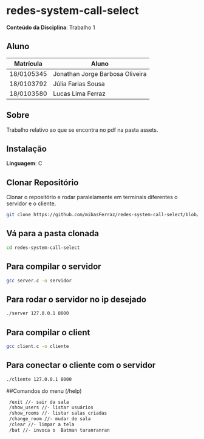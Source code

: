 # redes-system-call-select

**Conteúdo da Disciplina**: Trabalho 1<br>

## Aluno
| Matrícula   |         Aluno          |
| ----------- | ---------------------- |
| 18/0105345  |  Jonathan Jorge Barbosa Oliveira     |
| 18/0103792  |  Júlia Farias Sousa    |
| 18/0103580  |  Lucas Lima Ferraz     |

## Sobre 
Trabalho relativo ao que se encontra no pdf na pasta assets.

## Instalação 
**Linguagem**: C<br>

## Clonar Repositório
Clonar o repositório e rodar paralelamente em terminais diferentes o servidor e o cliente.
```bash
git clone https://github.com/mibasFerraz/redes-system-call-select/blob/main/README.md 
```
## Vá para a pasta clonada
```bash
cd redes-system-call-select
```

## Para compilar o servidor 
```bash
gcc server.c -o servidor
```
## Para rodar o servidor no ip desejado 
```bash
./server 127.0.0.1 8000
```
## Para compilar o client
```bash
gcc client.c -o cliente
```
## Para conectar o cliente com o servidor
```bash
./cliente 127.0.0.1 8000
```
##Comandos do menu (/help)
```bash
 /exit //- sair da sala
 /show_users //- listar usuários
 /show_rooms //- listar salas criadas 
 /change_room //- mudar de sala
 /clear //- limpar a tela
 /bat //- invoca o  Batman taranranran
```

